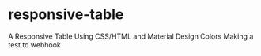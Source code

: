 # responsive-table
A Responsive Table Using CSS/HTML and Material Design Colors 
Making a test to webhook
